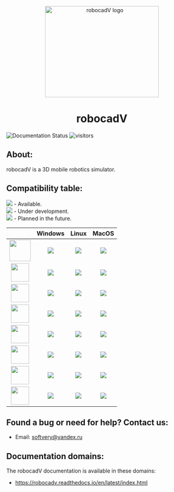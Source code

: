<p align="center">
  <a href="https://robocadv.readthedocs.io/en/latest/index.html">
    <img src="https://github.com/Soft-V/robocadV-docs/blob/main/docs/source/res/logo_rcv_2.png" alt="robocadV logo" width="300" height="240">
  </a>
</p>
<h1 align="center">robocadV</h1>
  
  
![Documentation Status](https://readthedocs.org/projects/robocadv/badge/?version=latest)
![visitors](https://visitor-badge.laobi.icu/badge?page_id=Soft-V.robocadV-docs)

## About:

robocadV is a 3D mobile robotics simulator. 

## Сompatibility table:

![][1] - Available.  
![][2] - Under development.  
![][3] - Planned in the future.  

|   |  Windows  |  Linux  |  MacOS  |
|:-:|:-:|:-:|:-:|
|  <img width="56" src="https://github.com/Soft-V/robocadV-docs/blob/main/docs/source/res/logo_rcv_2.png"> | ![][1] | ![][2] | ![][2] |
|  <img height="48" src="https://github.com/abranhe/programming-languages-logos/blob/master/src/python/python_48x48.png"> | ![][1] | ![][1] | ![][1] |
|  <img height="48" src="https://github.com/abranhe/programming-languages-logos/blob/master/src/java/java_48x48.png"> | ![][1] | ![][1] | ![][1] | 
|  <img height="48" src="https://github.com/Soft-V/robocadV-docs/blob/main/docs/source/res/lv_logo.png"> | ![][2] | ![][2] | ![][2] | 
|  <img height="48" src="https://github.com/abranhe/programming-languages-logos/blob/master/src/csharp/csharp_48x48.png"> | ![][2] | ![][2] | ![][2] | 
|  <img height="48" src="https://github.com/abranhe/programming-languages-logos/blob/master/src/cpp/cpp_48x48.png"> | ![][2] | ![][3] | ![][3] | 
|  <img height="48" src="https://github.com/abranhe/programming-languages-logos/blob/master/src/javascript/javascript_48x48.png"> | ![][3] | ![][3] | ![][3] |
|  <img height="48" src="https://github.com/abranhe/programming-languages-logos/blob/master/src/ruby/ruby_48x48.png"> | ![][3] | ![][3] | ![][3] |

## Found a bug or need for help? Contact us:

  + Email: softvery@yandex.ru

## Documentation domains:

The robocadV documentation is available in these domains:
- https://robocadv.readthedocs.io/en/latest/index.html


[1]: https://github.com/Soft-V/robocadV-docs/blob/main/docs/source/res/github/check-all.png
[2]: https://github.com/Soft-V/robocadV-docs/blob/main/docs/source/res/github/hammer-wrench.png
[3]: https://github.com/Soft-V/robocadV-docs/blob/main/docs/source/res/github/brain.png
